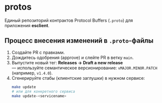 # protos
Единый репозиторий контрактов Protocol Buffers (`.proto`) для приложения **esclient**.

## Процесс внесения изменений в `.proto`-файлы

1. Создайте PR с правками.
2. Дождитесь одобрения (approve) и слейте PR в ветку `main`.
3. Выпустите новый тег: **Releases → Draft a new release**  
   — используйте семантическое версионирование: `vMAJOR.MINOR.PATCH` (например, `v1.4.0`).
4. Сгенерируйте стабы (клиентские заглушки) в нужном сервисе:
   ```bash
   make update
   # или для конкретного сервиса
   make update-<servicename>
   ```